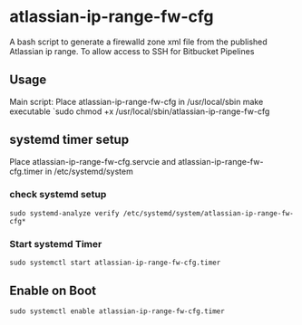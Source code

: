 # atlassian-ip-range-fw-cfg
A bash script to generate a firewalld zone xml file from the published Atlassian ip range. To allow access to SSH for Bitbucket Pipelines



## Usage
Main script:
Place atlassian-ip-range-fw-cfg in /usr/local/sbin
make executable
`sudo chmod +x /usr/local/sbin/atlassian-ip-range-fw-cfg


## systemd timer setup
Place atlassian-ip-range-fw-cfg.servcie and atlassian-ip-range-fw-cfg.timer in /etc/systemd/system 

### check systemd setup
`sudo systemd-analyze verify /etc/systemd/system/atlassian-ip-range-fw-cfg*`

### Start systemd Timer
`sudo systemctl start atlassian-ip-range-fw-cfg.timer`
## Enable on Boot
`sudo systemctl enable atlassian-ip-range-fw-cfg.timer`
